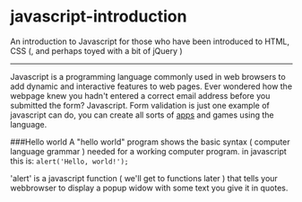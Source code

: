 # javascript-introduction
An introduction to Javascript for those who have been introduced to HTML, CSS (, and perhaps toyed with a bit of jQuery )

---
Javascript is a programming language commonly used in web browsers to add dynamic and interactive features to web pages. Ever wondered how the webpage knew you hadn't entered a correct email address before you submitted the form? Javascript. Form validation is just one example of javascript can do, you can create all sorts of [apps](http://todomvc.com/examples/vanillajs/) and games using the language.

###Hello world
A "hello world" program shows the basic syntax ( computer language grammar ) needed for a working computer program.
in javascript this is:
``` alert('Hello, world!'); ```

'alert' is a javascript function ( we'll get to functions later ) that tells your webbrowser to display a popup widow with some text you give it in quotes.
